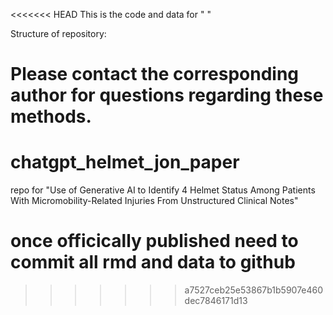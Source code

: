 <<<<<<< HEAD
This is the code and data for "  "

Structure of repository: 

Please contact the corresponding author for questions regarding these methods. 
=======
# chatgpt_helmet_jon_paper
repo for "Use of Generative AI to Identify 4 Helmet Status Among Patients With Micromobility-Related Injuries From Unstructured Clinical Notes"

# once officically published need to commit all rmd and data to github
>>>>>>> a7527ceb25e53867b1b5907e460dec7846171d13

